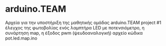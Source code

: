 # arduino.TEAM
Αρχεία για την υποστήριξη της μαθητικής ομάδας arduino.TEAM
project #1 
έλεγχος της φωτοβολίας ενός λαμπτήρα LED με ποτενσιόμετρο, η συνάρτηση map, η έξοδος pwm (ψευδοαναλογική)
αρχείο κώδικα pot.led.map.ino
